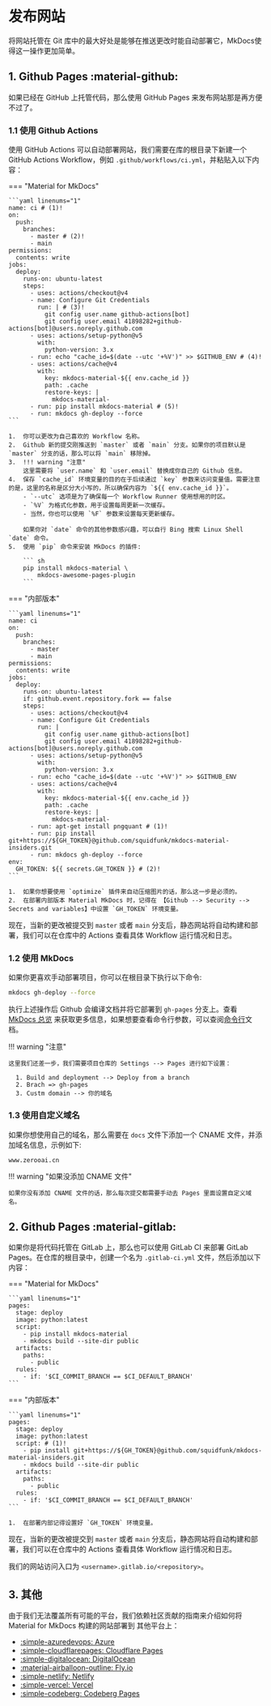 # 发布网站

将网站托管在 Git 库中的最大好处是能够在推送更改时能自动部署它，MkDocs使得这一操作更加简单。

## 1. Github Pages :material-github:

如果已经在 GitHub 上托管代码，那么使用 GitHub Pages 来发布网站那是再方便不过了。


### 1.1 使用 Github Actions

使用 GitHub Actions 可以自动部署网站，我们需要在库的根目录下新建一个 GitHub Actions Workflow，例如 `.github/workflows/ci.yml`，并粘贴入以下内容：
 
=== "Material for MkDocs"

    ```yaml linenums="1"
    name: ci # (1)!
    on:
      push:
        branches:
          - master # (2)!
          - main
    permissions:
      contents: write
    jobs:
      deploy:
        runs-on: ubuntu-latest
        steps:
          - uses: actions/checkout@v4
          - name: Configure Git Credentials
            run: | # (3)!
              git config user.name github-actions[bot]
              git config user.email 41898282+github-actions[bot]@users.noreply.github.com
          - uses: actions/setup-python@v5
            with:
              python-version: 3.x
          - run: echo "cache_id=$(date --utc '+%V')" >> $GITHUB_ENV # (4)!
          - uses: actions/cache@v4
            with:
              key: mkdocs-material-${{ env.cache_id }}
              path: .cache
              restore-keys: |
                mkdocs-material-
          - run: pip install mkdocs-material # (5)!
          - run: mkdocs gh-deploy --force
    ```

    1.  你可以更改为自己喜欢的 Workflow 名称。
    2.  Github 新的提交刚推送到 `master` 或者 `main` 分支。如果你的项目默认是 `master` 分支的话，那么可以将 `main` 移除掉。
    3.  !!! warning "注意"
        这里需要将 `user.name` 和 `user.email` 替换成你自己的 Github 信息。
    4.  保存 `cache_id` 环境变量的目的在于后续通过 `key` 参数来访问变量值。需要注意的是，这里的名称是区分大小写的，所以确保内容为 `${{ env.cache_id }}`。
        - `--utc` 选项是为了确保每一个 Workflow Runner 使用想用的时区。
        - `%V` 为格式化参数，用于设置每周更新一次缓存。
        - 当然，你也可以使用 `%F` 参数来设置每天更新缓存。

        如果你对 `date` 命令的其他参数感兴趣，可以自行 Bing 搜索 Linux Shell `date` 命令。
    5.  使用 `pip` 命令来安装 MkDocs 的插件:

        ``` sh
        pip install mkdocs-material \
            mkdocs-awesome-pages-plugin
        ```

=== "内部版本"

    ```yaml linenums="1"
    name: ci
    on:
      push:
        branches:
          - master
          - main
    permissions:
      contents: write
    jobs:
      deploy:
        runs-on: ubuntu-latest
        if: github.event.repository.fork == false
        steps:
          - uses: actions/checkout@v4
          - name: Configure Git Credentials
            run: |
              git config user.name github-actions[bot]
              git config user.email 41898282+github-actions[bot]@users.noreply.github.com
          - uses: actions/setup-python@v5
            with:
              python-version: 3.x
          - run: echo "cache_id=$(date --utc '+%V')" >> $GITHUB_ENV
          - uses: actions/cache@v4
            with:
              key: mkdocs-material-${{ env.cache_id }}
              path: .cache
              restore-keys: |
                mkdocs-material-
          - run: apt-get install pngquant # (1)!
          - run: pip install git+https://${GH_TOKEN}@github.com/squidfunk/mkdocs-material-insiders.git
          - run: mkdocs gh-deploy --force
    env:
      GH_TOKEN: ${{ secrets.GH_TOKEN }} # (2)!
    ```

    1.  如果你想要使用 `optimize` 插件来自动压缩图片的话，那么这一步是必须的。
    2.  在部署内部版本 Material MkDocs 时，记得在 【Github --> Security --> Secrets and variables】中设置 `GH_TOKEN` 环境变量。

现在，当新的更改被提交到 `master` 或者 `main` 分支后，静态网站将自动构建和部署，我们可以在仓库中的 Actions 查看具体 Workflow 运行情况和日志。

### 1.2 使用 MkDocs

如果你更喜欢手动部署项目，你可以在根目录下执行以下命令:

```sh
mkdocs gh-deploy --force
```

执行上述操作后 Github 会编译文档并将它部署到 `gh-pages` 分支上。查看 [MkDocs 总览](https://www.mkdocs.org/user-guide/deploying-your-docs/#project-pages) 来获取更多信息，如果想要查看命令行参数，可以查阅[命令行](https://www.mkdocs.org/user-guide/cli/#mkdocs-gh-deploy)文档。

!!! warning "注意"
    
    这里我们还差一步，我们需要项目仓库的 Settings --> Pages 进行如下设置：
    
      1. Build and deployment --> Deploy from a branch
      2. Brach => gh-pages
      3. Custm domain --> 你的域名


### 1.3 使用自定义域名

如果你想使用自己的域名，那么需要在 `docs` 文件下添加一个 CNAME 文件，并添加域名信息，示例如下:

```python title="CNAME"
www.zerooai.cn
```

!!! warning "如果没添加 CNAME 文件"

    如果你没有添加 CNAME 文件的话，那么每次提交都需要手动去 Pages 里面设置自定义域名。

## 2. Github Pages :material-gitlab:

如果你是将代码托管在 GitLab 上，那么也可以使用 GitLab CI 来部署 GitLab Pages。在仓库的根目录中，创建一个名为 `.gitlab-ci.yml` 文件，然后添加以下内容：

=== "Material for MkDocs"

    ```yaml linenums="1"
    pages:
      stage: deploy
      image: python:latest
      script:
        - pip install mkdocs-material
        - mkdocs build --site-dir public
      artifacts:
        paths:
          - public
      rules:
        - if: '$CI_COMMIT_BRANCH == $CI_DEFAULT_BRANCH'
    ```

=== "内部版本"

    ```yaml linenums="1"
    pages:
      stage: deploy
      image: python:latest
      script: # (1)!
        - pip install git+https://${GH_TOKEN}@github.com/squidfunk/mkdocs-material-insiders.git
        - mkdocs build --site-dir public
      artifacts:
        paths:
          - public
      rules:
        - if: '$CI_COMMIT_BRANCH == $CI_DEFAULT_BRANCH'
    ```

    1.  在部署内部记得设置好 `GH_TOKEN` 环境变量。

现在，当新的更改被提交到 `master` 或者 `main` 分支后，静态网站将自动构建和部署，我们可以在仓库中的 Actions 查看具体 Workflow 运行情况和日志。

我们的网站访问入口为 `<username>.gitlab.io/<repository>`。

## 3. 其他


由于我们无法覆盖所有可能的平台，我们依赖社区贡献的指南来介绍如何将 Material for MkDocs 构建的网站部署到
其他平台上：

<div class="grid cards" markdown>

- [:simple-azuredevops: Azure][Azure]
- [:simple-cloudflarepages: Cloudflare Pages][Cloudflare Pages]
- [:simple-digitalocean: DigitalOcean][DigitalOcean]
- [:material-airballoon-outline: Fly.io][Flyio]
- [:simple-netlify: Netlify][Netlify]
- [:simple-vercel: Vercel][Vercel]
- [:simple-codeberg: Codeberg Pages][Codeberg Pages]

</div>

  [GitLab Pages]: https://gitlab.com/pages
  [GitLab CI]: https://docs.gitlab.com/ee/ci/
  [masked custom variables]: https://docs.gitlab.com/ee/ci/variables/#create-a-custom-variable-in-the-ui
  [default branch]: https://docs.gitlab.com/ee/user/project/repository/branches/default.html
  [Azure]: https://bawmedical.co.uk/t/publishing-a-material-for-mkdocs-site-to-azure-with-automatic-branch-pr-preview-deployments/763
  [Cloudflare Pages]: https://www.starfallprojects.co.uk/projects/deploy-host-docs/deploy-mkdocs-material-cloudflare/
  [DigitalOcean]: https://www.starfallprojects.co.uk/projects/deploy-host-docs/deploy-mkdocs-material-digitalocean-app-platform/
  [Flyio]: https://documentation.breadnet.co.uk/cloud/fly/mkdocs-on-fly/
  [Netlify]: https://www.starfallprojects.co.uk/projects/deploy-host-docs/deploy-mkdocs-material-netlify/
  [Vercel]: https://www.starfallprojects.co.uk/projects/deploy-host-docs/deploy-mkdocs-material-vercel/
  [Codeberg Pages]: https://andre601.ch/blog/2023/11-05-using-codeberg-pages/
